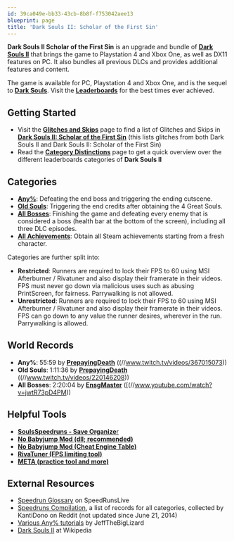```yaml
---
id: 39ca049e-bb33-43cb-8b8f-f753042aee13
blueprint: page
title: 'Dark Souls II: Scholar of the First Sin'
---
```

**Dark Souls II Scholar of the First Sin** is an upgrade and bundle of [**Dark Souls II**](/darksouls2) that brings the game to Playstation 4 and Xbox One, as well as DX11 features on PC. It also bundles all previous DLCs and provides additional features and content.

The game is available for PC, Playstation 4 and Xbox One, and is the sequel to [**Dark Souls**](/darksouls). Visit the [**Leaderboards**](/ds2sotfs/leaderboard) for the best times ever achieved.

## Getting Started

- Visit the [**Glitches and Skips**](/Category:Glitch_\(Dark_Souls_II\)) page to find a list of Glitches and Skips in [**Dark Souls II: Scholar of the First Sin**]() (this lists glitches from both Dark Souls II and Dark Souls II: Scholar of the First Sin)
- Read the [**Category Distinctions**](/darksouls2/category-distinctions) page to get a quick overview over the different leaderboards categories of **Dark Souls II**

## Categories

- [**Any%**](/ds2sotfs/any): Defeating the end boss and triggering the ending cutscene.
- [**Old Souls**](/ds2sotfs/any-old-souls): Triggering the end credits after obtaining the 4 Great Souls.
- [**All Bosses**](/ds2sotfs/all-bosses): Finishing the game and defeating every enemy that is considered a boss (health bar at the bottom of the screen), including all three DLC episodes.
- [**All Achievements**](/ds2sotfs/all-achievements): Obtain all Steam achievements starting from a fresh character.

Categories are further split into:

- **Restricted**: Runners are required to lock their FPS to 60 using MSI Afterburner / Rivatuner and also display their framerate in their videos. FPS must never go down via malicious uses such as abusing PrintScreen, for fairness. Parrywalking is not allowed.
- **Unrestricted**: Runners are required to lock their FPS to 60 using MSI Afterburner / Rivatuner and also display their framerate in their videos. FPS can go down to any value the runner desires, wherever in the run. Parrywalking is allowed.

## World Records

- **Any%**: 55:59 by [**PrepayingDeath**](//twitch.tv/PrepayingDeath) ((//www.twitch.tv/videos/367015073))
- **Old Souls**: 1:11:36 by [**PrepayingDeath**](//twitch.tv/PrepayingDeath) ((//www.twitch.tv/videos/220146208))
- **All Bosses**: 2:20:04 by [**EnsgMaster**](//www.twitch.tv/ensgmaster) ([(//www.youtube.com/watch?v=jwtR73pD4PM))

## Helpful Tools

- [**SoulsSpeedruns - Save Organize**r](https://github.com/Kahmul/SoulsSpeedruns-Save-Organizer/releases)
- [**No Babyjump Mod (dll; recommended)**](https://github.com/pseudostripy/bbj_mod_sotfs)
- [**No Babyjump Mod (Cheat Engine Table)**](//cdn.discordapp.com/attachments/497249681349541889/723281571393568838/BabyJumpFixScholar.ct)
- [**RivaTuner (FPS limiting tool)**](https://www.rivatuner.org/)
- [**META (practice tool and more)**](https://github.com/pseudostripy/DS2S-META)

## External Resources

- [Speedrun Glossary](//www.speedrunslive.com/faq/glossary/) on SpeedRunsLive
- [Speedruns Compilation](//www.reddit.com/r/DarkSouls2/comments/213ilo/speedruns_compilation/), a list of records for all categories, collected by KantiDono on Reddit (not updated since June 21, 2014)
- [Various Any% tutorials](https://www.youtube.com/playlist?list=PLRQFnJ1WCEAJja6lU-ZUBJ_6P-ZSW4rC8) by JeffTheBigLizard
- [Dark Souls II](//en.wikipedia.org/wiki/Dark_Souls_II) at Wikipedia

